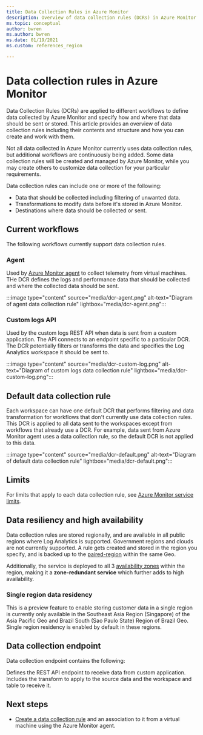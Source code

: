 ```yaml
---
title: Data Collection Rules in Azure Monitor
description: Overview of data collection rules (DCRs) in Azure Monitor including their contents and structure and how you can create and work with them.
ms.topic: conceptual
author: bwren
ms.author: bwren
ms.date: 01/19/2021
ms.custom: references_region

---
```


# Data collection rules in Azure Monitor
Data Collection Rules (DCRs) are applied to different workflows to define data collected by Azure Monitor and specify how and where that data should be sent or stored. This article provides an overview of data collection rules including their contents and structure and how you can create and work with them.

Not all data collected in Azure Monitor currently uses data collection rules, but additional workflows are continuously being added. Some data collection rules will be created and managed by Azure Monitor, while you may create others to customize data collection for your particular requirements.


Data collection rules can include one or more of the following:

- Data that should be collected including filtering of unwanted data.
- Transformations to modify data before it's stored in Azure Monitor. 
- Destinations where data should be collected or sent. 



## Current workflows
The following workflows currently support data collection rules.

### Agent
Used by [Azure Monitor agent](../agents/azure-monitor-agent-overview.md) to collect telemetry from virtual machines. THe DCR defines the logs and performance data that should be collected and where the collected data should be sent.

:::image type="content" source="media/dcr-agent.png" alt-text="Diagram of agent data collection rule" lightbox="media/dcr-agent.png":::


### Custom logs API
 Used by the custom logs REST API when data is sent from a custom application. The API connects to an endpoint specific to a particular DCR. The DCR potentially filters or transforms the data and specifies the Log Analytics workspace it should be sent to.

:::image type="content" source="media/dcr-custom-log.png" alt-text="Diagram of custom logs data collection rule" lightbox="media/dcr-custom-log.png":::


## Default data collection rule
Each workspace can have one default DCR that performs filtering and data transformation for workflows that don't currently use data collection rules. This DCR is applied to all data sent to the workspaces except from workflows that already use a DCR. For example, data sent from Azure Monitor agent uses a data collection rule, so the default DCR is not applied to this data.

:::image type="content" source="media/dcr-default.png" alt-text="Diagram of default data collection rule" lightbox="media/dcr-default.png":::


## Limits
For limits that apply to each data collection rule, see [Azure Monitor service limits](../service-limits.md#data-collection-rules).

## Data resiliency and high availability
Data collection rules are stored regionally, and are available in all public regions where Log Analytics is supported. Government regions and clouds are not currently supported. A rule gets created and stored in the region you specify, and is backed up to the [paired-region](../../availability-zones/cross-region-replication-azure.md#azure-cross-region-replication-pairings-for-all-geographies) within the same Geo.  

Additionally, the service is deployed to all 3 [availability zones](../../availability-zones/az-overview.md#availability-zones) within the region, making it a **zone-redundant service** which further adds to high availability.


### Single region data residency
This is a preview feature to enable storing customer data in a single region is currently only available in the Southeast Asia Region (Singapore) of the Asia Pacific Geo and Brazil South (Sao Paulo State) Region of Brazil Geo. Single region residency is enabled by default in these regions.

## Data collection endpoint
Data collection endpoint contains the following:

Defines the REST API endpoint to receive data from custom application. Includes the transform to apply to the source data and the workspace and table to receive it.

## Next steps

- [Create a data collection rule](data-collection-rule-azure-monitor-agent.md) and an association to it from a virtual machine using the Azure Monitor agent.
